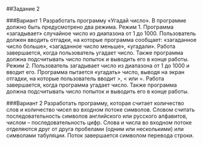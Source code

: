 ##Задание 2

###Вариант 1
Разработать программу «Угадай число».
В программе должно быть предусмотрено два режима.
Режим 1. Программа «загадывает» случайное число из диапазона от 1 до 1000. Пользователь должен вводить отгадки, на которые программа сообщает: «загаданное число больше», «загаданное число меньше», «угадали». Работа завершается, когда пользователь угадает число. Также программа должна подсчитывать число попыток и выводить его в конце работы.
Режим 2. Пользователь загадывает число из диапазона от 1 до 1000 и вводит его. Программа пытается «угадать» число, выводя на экран отгадки, на которые пользователь вводит >, < или =. Работа завершается, когда программа угадает число. Также программа должна подсчитывать число попыток и выводить его в конце работы.

###Вариант 2
Разработать программу, которая считает количество слов и количество чисел во входном потоке символов. Словом считать последовательность символов английского или русского алфавитов, числом – последовательность цифр. Слова и числа во входном потоке отделяются друг от друга пробелами (одним или несколькими) или символами табуляции. Поток завершается символом перевода строки.
